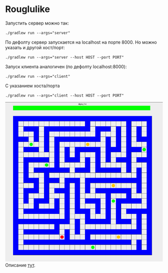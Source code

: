 # Rouglulike

Запустить сервер можно так:
```
./gradlew run --args="server"
```
По дефолту сервер запускается на localhost на порте 8000. Но можно указать и другой хост/порт:
```
./gradlew run --args="server --host HOST --port PORT"
```

Запуск клиента аналогичен (по дефолту localhost:8000):
```
./gradlew run --args="client"
```
С указанием хоста/порта
```
./gradlew run --args="client --host HOST --port PORT"
```
![img.png](img.png)
Описание [тут](https://docs.google.com/document/d/1zrM2FN4-_08l6VBR3n_ot-vcXs4cVrT5m_9jCdSZ5IA/edit?usp=sharing).